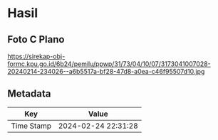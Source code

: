 # Hasil

## Foto C Plano

https://sirekap-obj-formc.kpu.go.id/6b24/pemilu/ppwp/31/73/04/10/07/3173041007028-20240214-234026--a6b5517a-bf28-47d8-a0ea-c46f95507d10.jpg


## Metadata

| Key        | Value               |
| ---------- | ------------------- |
| Time Stamp | 2024-02-24 22:31:28 |



